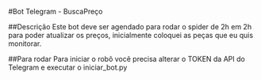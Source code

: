 #Bot Telegram - BuscaPreço

##Descrição
Este bot deve ser agendado para rodar o spider de 2h em 2h para poder atualizar os preços,
inicialmente coloquei as peças que eu quis monitorar.

##Para rodar
Para iniciar o robô você precisa alterar o TOKEN da API do Telegram e executar o iniciar_bot.py
